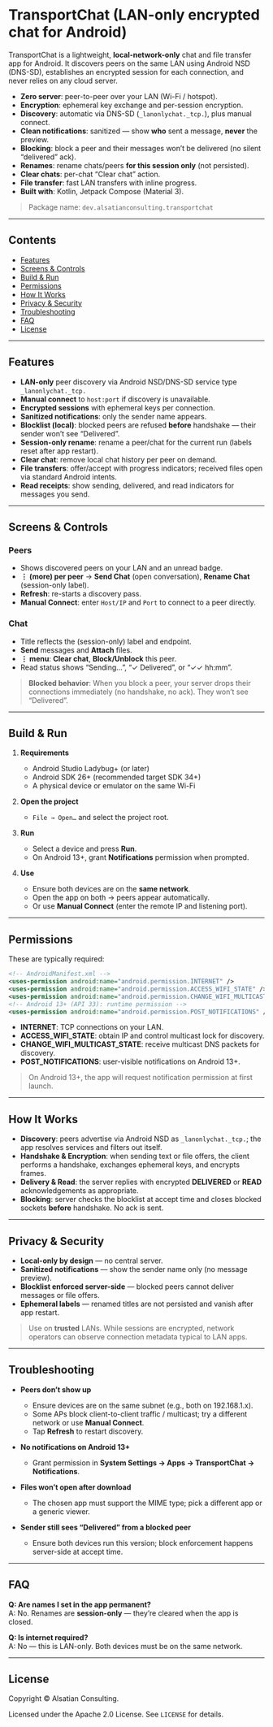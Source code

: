 # TransportChat (LAN-only encrypted chat for Android)

TransportChat is a lightweight, **local-network-only** chat and file transfer app for Android. It discovers peers on the same LAN using Android NSD (DNS-SD), establishes an encrypted session for each connection, and never relies on any cloud server.

- **Zero server**: peer-to-peer over your LAN (Wi-Fi / hotspot).
- **Encryption**: ephemeral key exchange and per-session encryption.
- **Discovery**: automatic via DNS-SD (`_lanonlychat._tcp.`), plus manual connect.
- **Clean notifications**: sanitized — show **who** sent a message, **never** the preview.
- **Blocking**: block a peer and their messages won’t be delivered (no silent “delivered” ack).
- **Renames**: rename chats/peers **for this session only** (not persisted).
- **Clear chats**: per-chat “Clear chat” action.
- **File transfer**: fast LAN transfers with inline progress.
- **Built with**: Kotlin, Jetpack Compose (Material 3).

> Package name: `dev.alsatianconsulting.transportchat`

---

## Contents
- [Features](#features)
- [Screens & Controls](#screens--controls)
- [Build & Run](#build--run)
- [Permissions](#permissions)
- [How It Works](#how-it-works)
- [Privacy & Security](#privacy--security)
- [Troubleshooting](#troubleshooting)
- [FAQ](#faq)
- [License](#license)

---

## Features
- **LAN-only** peer discovery via Android NSD/DNS-SD service type `_lanonlychat._tcp.`  
- **Manual connect** to `host:port` if discovery is unavailable.
- **Encrypted sessions** with ephemeral keys per connection.
- **Sanitized notifications**: only the sender name appears.
- **Blocklist (local)**: blocked peers are refused **before** handshake — their sender won’t see “Delivered”.
- **Session-only rename**: rename a peer/chat for the current run (labels reset after app restart).
- **Clear chat**: remove local chat history per peer on demand.
- **File transfers**: offer/accept with progress indicators; received files open via standard Android intents.
- **Read receipts**: show sending, delivered, and read indicators for messages you send.

---

## Screens & Controls

### Peers
- Shows discovered peers on your LAN and an unread badge.  
- **⋮ (more) per peer** → **Send Chat** (open conversation), **Rename Chat** (session-only label).
- **Refresh**: re-starts a discovery pass.
- **Manual Connect**: enter `Host/IP` and `Port` to connect to a peer directly.

### Chat
- Title reflects the (session-only) label and endpoint.
- **Send** messages and **Attach** files.
- **⋮ menu**: **Clear chat**, **Block/Unblock** this peer.
- Read status shows “Sending…”, “✓ Delivered”, or “✓✓ hh:mm”.

> **Blocked behavior**: When you block a peer, your server drops their connections immediately (no handshake, no ack). They won’t see “Delivered”.

---

## Build & Run

1. **Requirements**
   - Android Studio Ladybug+ (or later)
   - Android SDK 26+ (recommended target SDK 34+)
   - A physical device or emulator on the same Wi-Fi

2. **Open the project**
   - `File → Open…` and select the project root.

3. **Run**
   - Select a device and press **Run**.
   - On Android 13+, grant **Notifications** permission when prompted.

4. **Use**
   - Ensure both devices are on the **same network**.  
   - Open the app on both → peers appear automatically.  
   - Or use **Manual Connect** (enter the remote IP and listening port).

---

## Permissions

These are typically required:

```xml
<!-- AndroidManifest.xml -->
<uses-permission android:name="android.permission.INTERNET" />
<uses-permission android:name="android.permission.ACCESS_WIFI_STATE" />
<uses-permission android:name="android.permission.CHANGE_WIFI_MULTICAST_STATE" />
<!-- Android 13+ (API 33): runtime permission -->
<uses-permission android:name="android.permission.POST_NOTIFICATIONS" />
```

- **INTERNET**: TCP connections on your LAN.
- **ACCESS_WIFI_STATE**: obtain IP and control multicast lock for discovery.
- **CHANGE_WIFI_MULTICAST_STATE**: receive multicast DNS packets for discovery.
- **POST_NOTIFICATIONS**: user-visible notifications on Android 13+.

> On Android 13+, the app will request notification permission at first launch.

---

## How It Works

- **Discovery**: peers advertise via Android NSD as `_lanonlychat._tcp.`; the app resolves services and filters out itself.
- **Handshake & Encryption**: when sending text or file offers, the client performs a handshake, exchanges ephemeral keys, and encrypts frames.
- **Delivery & Read**: the server replies with encrypted **DELIVERED** or **READ** acknowledgements as appropriate.  
- **Blocking**: server checks the blocklist at accept time and closes blocked sockets **before** handshake. No ack is sent.

---

## Privacy & Security

- **Local-only by design** — no central server.
- **Sanitized notifications** — show the sender name only (no message preview).
- **Blocklist enforced server-side** — blocked peers cannot deliver messages or file offers.
- **Ephemeral labels** — renamed titles are not persisted and vanish after app restart.

> Use on **trusted** LANs. While sessions are encrypted, network operators can observe connection metadata typical to LAN apps.

---

## Troubleshooting

- **Peers don’t show up**
  - Ensure devices are on the same subnet (e.g., both on 192.168.1.x).
  - Some APs block client-to-client traffic / multicast; try a different network or use **Manual Connect**.
  - Tap **Refresh** to restart discovery.

- **No notifications on Android 13+**
  - Grant permission in **System Settings → Apps → TransportChat → Notifications**.

- **Files won’t open after download**
  - The chosen app must support the MIME type; pick a different app or a generic viewer.

- **Sender still sees “Delivered” from a blocked peer**
  - Ensure both devices run this version; block enforcement happens server-side at accept time.

---

## FAQ

**Q: Are names I set in the app permanent?**  
A: No. Renames are **session-only** — they’re cleared when the app is closed.

**Q: Is internet required?**  
A: No — this is LAN-only. Both devices must be on the same network.


---

## License

Copyright © Alsatian Consulting.

Licensed under the Apache 2.0 License. See `LICENSE` for details.
